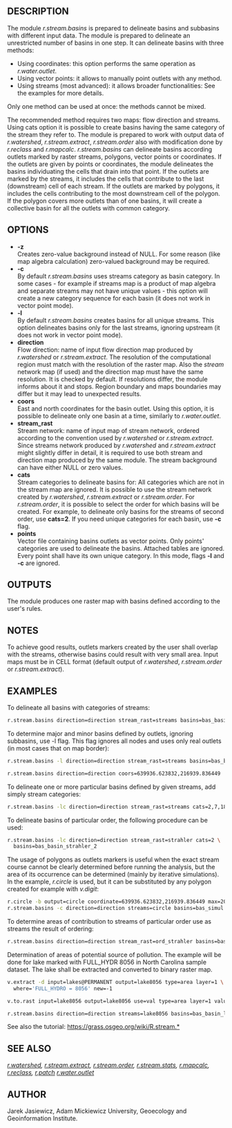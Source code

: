## DESCRIPTION

The module *r.stream.basins* is prepared to delineate basins and
subbasins with different input data. The module is prepared to delineate
an unrestricted number of basins in one step. It can delineate basins
with three methods:

  - Using coordinates: this option performs the same operation as
    *r.water.outlet*.
  - Using vector points: it allows to manually point outlets with any
    method.
  - Using streams (most advanced): it allows broader functionalities:
    See the examples for more details.

Only one method can be used at once: the methods cannot be mixed.

The recommended method requires two maps: flow direction and streams.
Using cats option it is possible to create basins having the same
category of the stream they refer to. The module is prepared to work
with output data of *r.watershed*, *r.stream.extract*, *r.stream.order*
also with modification done by *r.reclass* and *r.mapcalc*.
*r.stream.basins* can delineate basins according outlets marked by
raster streams, polygons, vector points or coordinates. If the outlets
are given by points or coordinates, the module delineates the basins
individuating the cells that drain into that point. If the outlets are
marked by the streams, it includes the cells that contribute to the last
(downstream) cell of each stream. If the outlets are marked by polygons,
it includes the cells contributing to the most downstream cell of the
polygon. If the polygon covers more outlets than of one basins, it will
create a collective basin for all the outlets with common category.

## OPTIONS

  - **-z**  
    Creates zero-value background instead of NULL. For some reason (like
    map algebra calculation) zero-valued background may be required.
  - **-c**  
    By default *r.stream.basins* uses streams category as basin
    category. In some cases - for example if streams map is a product of
    map algebra and separate streams may not have unique values - this
    option will create a new category sequence for each basin (it does
    not work in vector point mode).
  - **-l**  
    By default *r.stream.basins* creates basins for all unique streams.
    This option delineates basins only for the last streams, ignoring
    upstream (it does not work in vector point mode).
  - **direction**  
    Flow direction: name of input flow direction map produced by
    *r.watershed* or *r.stream.extract*. The resolution of the
    computational region must match with the resolution of the raster
    map. Also the *stream* network map (if used) and the direction map
    must have the same resolution. It is checked by default. If
    resolutions differ, the module informs about it and stops. Region
    boundary and maps boundaries may differ but it may lead to
    unexpected results.
  - **coors**  
    East and north coordinates for the basin outlet. Using this option,
    it is possible to delineate only one basin at a time, similarly to
    *r.water.outlet*.
  - **stream\_rast**  
    Stream network: name of input map of stream network, ordered
    according to the convention used by *r.watershed* or
    *r.stream.extract*. Since streams network produced by *r.watershed*
    and *r.stream.extract* might slightly differ in detail, it is
    required to use both stream and direction map produced by the same
    module. The stream background can have either NULL or zero values.
  - **cats**  
    Stream categories to delineate basins for: All categories which are
    not in the stream map are ignored. It is possible to use the stream
    network created by *r.watershed*, *r.stream.extract* or
    *r.stream.order*. For *r.stream.order*, it is possible to select the
    order for which basins will be created. For example, to delineate
    only basins for the streams of second order, use **cats=2**. If you
    need unique categories for each basin, use **-c** flag.
  - **points**  
    Vector file containing basins outlets as vector points. Only points'
    categories are used to delineate the basins. Attached tables are
    ignored. Every point shall have its own unique category. In this
    mode, flags **-l** and **-c** are ignored.

## OUTPUTS

The module produces one raster map with basins defined according to the
user's rules.

## NOTES

To achieve good results, outlets markers created by the user shall
overlap with the streams, otherwise basins could result with very small
area. Input maps must be in CELL format (default output of
*r.watershed*, *r.stream.order* or *r.stream.extract*).

## EXAMPLES

To delineate all basins with categories of streams:

```sh
r.stream.basins direction=direction stream_rast=streams basins=bas_basins_elem
```

To determine major and minor basins defined by outlets, ignoring
subbasins, use -l flag. This flag ignores all nodes and uses only real
outlets (in most cases that on map border):

```sh
r.stream.basins -l direction=direction stream_rast=streams basins=bas_basins_last

r.stream.basins direction=direction coors=639936.623832,216939.836449
```

To delineate one or more particular basins defined by given streams, add
simply stream categories:

```sh
r.stream.basins -lc direction=direction stream_rast=streams cats=2,7,184 basins=bas_basin
```

To delineate basins of particular order, the following procedure can be
used:

```sh
r.stream.basins -lc direction=direction stream_rast=strahler cats=2 \
  basins=bas_basin_strahler_2
```

The usage of polygons as outlets markers is useful when the exact stream
course cannot be clearly determined before running the analysis, but the
area of its occurrence can be determined (mainly by iterative
simulations). In the example, *r.circle* is used, but it can be
substituted by any polygon created for example with *v.digit*:

```sh
r.circle -b output=circle coordinate=639936.623832,216939.836449 max=200
r.stream.basins -c direction=direction streams=circle basins=bas_simul
```

To determine areas of contribution to streams of particular order use as
streams the result of ordering:

```sh
r.stream.basins direction=direction stream_rast=ord_strahler basins=bas_basin_strahler
```

Determination of areas of potential source of pollution. The example
will be done for lake marked with FULL\_HYDR 8056 in North Carolina
sample dataset. The lake shall be extracted and converted to binary
raster map.

```sh
v.extract -d input=lakes@PERMANENT output=lake8056 type=area layer=1 \
  where='FULL_HYDRO = 8056' new=-1

v.to.rast input=lake8056 output=lake8056 use=val type=area layer=1 value=1

r.stream.basins direction=direction streams=lake8056 basins=bas_basin_lake
```

See also the tutorial: <https://grass.osgeo.org/wiki/R.stream.*>

## SEE ALSO

*[r.watershed](https://grass.osgeo.org/grass-stable/manuals/r.watershed.html),
[r.stream.extract](https://grass.osgeo.org/grass-stable/manuals/r.stream.extract.html),
[r.stream.order](r.stream.order.md),
[r.stream.stats](r.stream.stats.md),
[r.mapcalc](https://grass.osgeo.org/grass-stable/manuals/r.mapcalc.html),
[r.reclass](https://grass.osgeo.org/grass-stable/manuals/r.reclass.html),
[r.patch](https://grass.osgeo.org/grass-stable/manuals/r.patch.html)
[r.water.outlet](https://grass.osgeo.org/grass-stable/manuals/r.water.outlet.html)*

## AUTHOR

Jarek Jasiewicz, Adam Mickiewicz University, Geoecology and
Geoinformation Institute.
